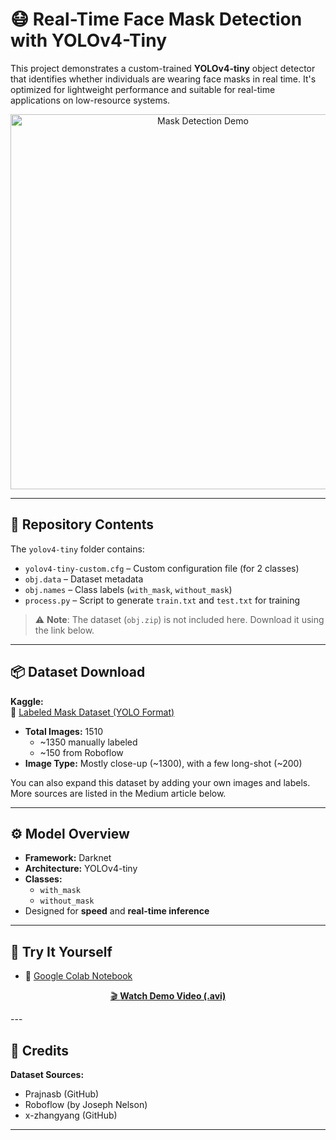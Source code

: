 # 😷 Real-Time Face Mask Detection with YOLOv4-Tiny

This project demonstrates a custom-trained **YOLOv4-tiny** object detector that identifies whether individuals are wearing face masks in real time. It's optimized for lightweight performance and suitable for real-time applications on low-resource systems.

<p align="center">
  <img src="https://github.com/kwijesinghe97/CUSTOM-YOLOv4-Tiny-Model-for-Face-Mask-Detection-in-Real-Time/blob/main/demo.gif?raw=true" alt="Mask Detection Demo" width="600"/>
</p>


---

## 📁 Repository Contents

The `yolov4-tiny` folder contains:
- `yolov4-tiny-custom.cfg` – Custom configuration file (for 2 classes)
- `obj.data` – Dataset metadata
- `obj.names` – Class labels (`with_mask`, `without_mask`)
- `process.py` – Script to generate `train.txt` and `test.txt` for training

> ⚠️ **Note**: The dataset (`obj.zip`) is not included here. Download it using the link below.

---

## 📦 Dataset Download

**Kaggle:**  
🔗 [Labeled Mask Dataset (YOLO Format)](https://www.kaggle.com/techzizou/labeled-mask-dataset-yolo-darknet)

- **Total Images:** 1510  
  - ~1350 manually labeled  
  - ~150 from Roboflow
- **Image Type:** Mostly close-up (~1300), with a few long-shot (~200)

You can also expand this dataset by adding your own images and labels. More sources are listed in the Medium article below.

---

## ⚙️ Model Overview

- **Framework:** Darknet  
- **Architecture:** YOLOv4-tiny  
- **Classes:**  
  - `with_mask`  
  - `without_mask`  
- Designed for **speed** and **real-time inference**

---

## 🚀 Try It Yourself

- 📔 [Google Colab Notebook](https://drive.google.com/file/d/1mhg7imcCQNVfmQsyU3H060uN9CWXJ-OH/view?usp=sharing)  

<p align="center">
  <a href="https://github.com/kwijesinghe97/CUSTOM-YOLOv4-Tiny-Model-for-Face-Mask-Detection-in-Real-Time/blob/main/demo2.avi?raw=true">
    🎬 <strong>Watch Demo Video (.avi)</strong>
  </a>
</p>
---

## 🙌 Credits

**Dataset Sources:**
- Prajnasb (GitHub)  
- Roboflow (by Joseph Nelson)  
- x-zhangyang (GitHub)

---
